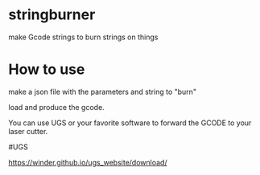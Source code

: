 # stringburner

make Gcode strings to burn strings on things

# How to use

make a json file with the parameters and string to "burn"

load and produce the gcode.

You can use UGS or your favorite software to forward the GCODE to your laser cutter.

#UGS

https://winder.github.io/ugs_website/download/